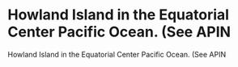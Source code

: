 # Howland Island in the Equatorial Center Pacific Ocean. (See APIN

Howland Island in the Equatorial Center Pacific Ocean. (See APIN
